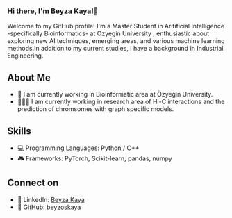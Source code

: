 ### Hi there, I'm Beyza Kaya!🙈

Welcome to my GitHub profile! I'm a Master Student in Aritificial Intelligence -specifically Bioinformatics- at Ozyegin University , enthusiastic about exploring new AI techniques, emerging areas, and various machine learning methods.In addition to my current studies, I have a background in Industrial Engineering.

## About Me

- 🔭 I am currently working in Bioinformatic area at Özyeğin University.  
- 👩🏼‍💻 I am currently working in research area of Hi-C interactions and the prediction of chromsomes with graph specific models.
  
## Skills
- 💻 Programming Languages: Python / C++
- 🎮 Frameworks: PyTorch, Scikit-learn, pandas, numpy

## Connect on
- 🔗 LinkedIn: [Beyza Kaya](linkedin.com/in/beyza-kaya-461271225)
- 🔗 GitHub: [beyzoskaya](https://github.com/beyzoskaya)

